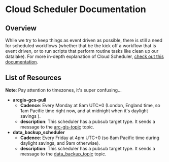 # Cloud Scheduler Documentation

## Overview

While we try to keep things as event driven as possible, there is still a need for scheduled workflows (whether that be the kick off a workflow that is event driven, or to run scripts that perform routine tasks like clean up our datalake). For more in-depth explanation of Cloud Scheduler, [check out this documentation](https://github.com/CarrierOps/1P-Wiki/blob/main/ByteSizedLearning/Description%20Of%20Services/Scheduler.md).

## List of Resources

**Note**: Pay attention to timezones, it's super confusing...

* **arcgis-gcs-pull**
  * **Cadence**: Every Monday at 8am UTC+0 (London, England time, so 1am Pacific time right now, and at midnight when it's daylight savings ).
  * **description**: This scheduler has a pubsub target type. It sends a message to the [arc-gis-topic](https://github.com/CarrierOps/1P-Wiki/blob/main/DocuMentor/gcp/PubSub/pubsub.md) topic.
* **data_backup_scheduler**
  * **Cadence**: Every Friday at 4pm UTC+0 (so 8am Pacific time during daylight savings, and 9am otherwise).
  * **description**: This scheduler has a pubsub target type. It sends a message to the [data_backup_topic](https://github.com/CarrierOps/1P-Wiki/blob/main/DocuMentor/gcp/PubSub/pubsub.md) topic.
